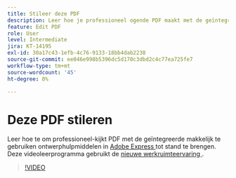 ```yaml
---
title: Stileer deze PDF
description: Leer hoe je professioneel ogende PDF maakt met de geïntegreerde, gebruiksvriendelijke ontwerptools in Adobe Express
feature: Edit PDF
role: User
level: Intermediate
jira: KT-14195
exl-id: 30a17c43-1efb-4c76-9133-18bb4dab2238
source-git-commit: ee046e998b5396dc5d170c3dbd2c4c77ea725fe7
workflow-type: tm+mt
source-wordcount: '45'
ht-degree: 0%

---
```


# Deze PDF stileren

Leer hoe te om professioneel-kijkt PDF met de geïntegreerde makkelijk te gebruiken ontwerphulpmiddelen in [ Adobe Express ](https://express.adobe.com) tot stand te brengen. Deze videoleerprogramma gebruikt de [ nieuwe werkruimteervaring ](new-workspace.md).

>[!VIDEO](https://video.tv.adobe.com/v/3425137?enablevpops&quality=12&learn=on&hidetitle=true)
